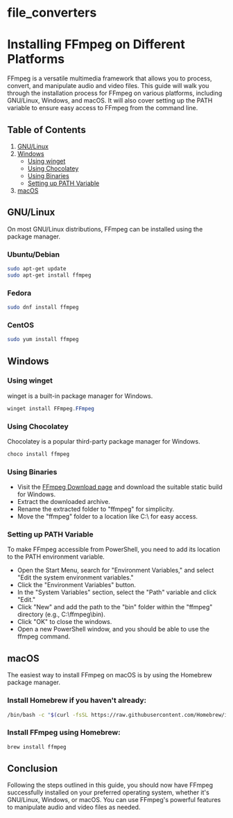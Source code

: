 # file_converters


# Installing FFmpeg on Different Platforms

FFmpeg is a versatile multimedia framework that allows you to process, convert, and manipulate audio and video files. This guide will walk you through the installation process for FFmpeg on various platforms, including GNU/Linux, Windows, and macOS. It will also cover setting up the PATH variable to ensure easy access to FFmpeg from the command line.

## Table of Contents
1. [GNU/Linux](#gnu-linux)
2. [Windows](#windows)
   - [Using winget](#using-winget)
   - [Using Chocolatey](#using-chocolatey)
   - [Using Binaries](#using-binaries)
   - [Setting up PATH Variable](#setting-up-path-variable)
3. [macOS](#macos)

## GNU/Linux <a name="gnu-linux"></a>
On most GNU/Linux distributions, FFmpeg can be installed using the package manager.

### Ubuntu/Debian
```bash
sudo apt-get update
sudo apt-get install ffmpeg
```
### Fedora
```bash
sudo dnf install ffmpeg
```

### CentOS
```bash
sudo yum install ffmpeg
```

## Windows <a name="windows"></a>
### Using winget <a name="using-winget"></a>

winget is a built-in package manager for Windows.

```powershell
winget install FFmpeg.FFmpeg
```
### Using Chocolatey <a name="using-chocolatey"></a>

Chocolatey is a popular third-party package manager for Windows.

```powershell
choco install ffmpeg
```
### Using Binaries <a name="using-binaries"></a>

- Visit the [FFmpeg Download page](https://ffmpeg.org/download.html#build-windows) and download the suitable static build for Windows.
- Extract the downloaded archive.
- Rename the extracted folder to "ffmpeg" for simplicity.
- Move the "ffmpeg" folder to a location like C:\ for easy access.

### Setting up PATH Variable <a name="setting-up-path-variable"></a>

To make FFmpeg accessible from PowerShell, you need to add its location to the PATH environment variable.

- Open the Start Menu, search for "Environment Variables," and select "Edit the system environment variables."
- Click the "Environment Variables" button.
- In the "System Variables" section, select the "Path" variable and click "Edit."
- Click "New" and add the path to the "bin" folder within the "ffmpeg" directory (e.g., C:\ffmpeg\bin).
- Click "OK" to close the windows.
- Open a new PowerShell window, and you should be able to use the ffmpeg command.

## macOS <a name="macos"></a>

The easiest way to install FFmpeg on macOS is by using the Homebrew package manager.

### Install Homebrew if you haven't already:

```bash
/bin/bash -c "$(curl -fsSL https://raw.githubusercontent.com/Homebrew/install/HEAD/install.sh)"
````
### Install FFmpeg using Homebrew:

```bash
brew install ffmpeg
```

## Conclusion

Following the steps outlined in this guide, you should now have FFmpeg successfully installed on your preferred operating system, whether it's GNU/Linux, Windows, or macOS. You can use FFmpeg's powerful features to manipulate audio and video files as needed.
